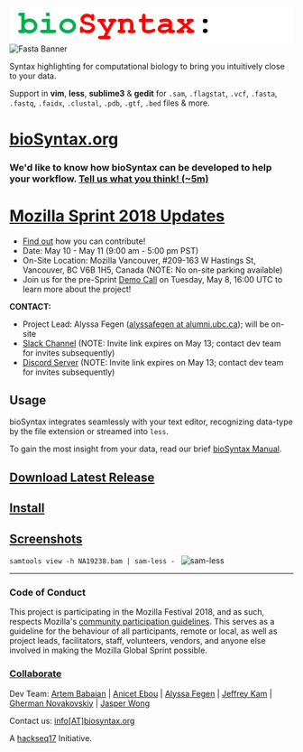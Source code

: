 ![bioSyntax Logo](bioSyntax_logo.png)
![Fasta Banner](http://biosyntax.org/images/fa-banner.png)

Syntax highlighting for computational biology to bring you intuitively close to your data.

Support in **vim**, **less**, **sublime3** & **gedit** for `.sam`, `.flagstat`, `.vcf`, `.fasta`, `.fastq`, `.faidx`, `.clustal`, `.pdb`, `.gtf`, `.bed` files & more.

# [bioSyntax.org](http://biosyntax.org/)

### We'd like to know how bioSyntax can be developed to help your workflow. [Tell us what you think! (~5m)](https://goo.gl/forms/YO89fEPw71JpH3Ac2)

# [Mozilla Sprint 2018 Updates](https://www.mozillapulse.org/entry/655)
- [Find out](https://github.com/bioSyntax/bioSyntax/issues/38) how you can contribute!
- Date: May 10 - May 11 (9:00 am - 5:00 pm PST)
- On-Site Location: Mozilla Vancouver, #209-163 W Hastings St, Vancouver, BC V6B 1H5, Canada (NOTE: No on-site parking available)
- Join us for the pre-Sprint [Demo Call](https://public.etherpad-mozilla.org/p/ol5-demos-b) on Tuesday, May 8, 16:00 UTC to learn more about the project!

**CONTACT:**
- Project Lead: Alyssa Fegen ([alyssafegen at alumni.ubc.ca](mailto:alyssafegen@alumni.ubc.ca)); will be on-site
- [Slack Channel](https://join.slack.com/t/biosyntax/shared_invite/enQtMzU5OTAwNTc0MjI5LTIxNGU4YzQ1ODljZjg0OTE2M2Y5MDY0MjUwOTA4ZjIwMjVjYjgzNTA5ZGM1ZTliNDMwMGUxMmUzOTI3YWMwOTk) (NOTE: Invite link expires on May 13; contact dev team for invites subsequently)
- [Discord Server](https://discord.gg/PAD6y4p) (NOTE: Invite link expires on May 13; contact dev team for invites subsequently)

## Usage
bioSyntax integrates seamlessly with your text editor, recognizing data-type by the file extension or streamed into `less`.

To gain the most insight from your data, read our brief [bioSyntax Manual](http://bioSyntax.org/man).

## [Download Latest Release](https://www.bioSyntax.org/release)

## [Install](http://bioSyntax.org/install)

## [Screenshots](http://biosyntax.org/screenshots)

`samtools view -h NA19238.bam | sam-less - `
![sam-less](http://biosyntax.org/images/sam-less-small.gif)

*************************************************

### Code of Conduct

This project is participating in the Mozilla Festival 2018, and as such, respects Mozilla's [community participation guidelines](https://www.mozilla.org/en-US/about/governance/policies/participation/). This serves as a guideline for the behaviour of all participants, remote or local, as well as project leads, facilitators, staff, volunteers, vendors, and anyone else involved in making the Mozilla Global Sprint possible.

### [Collaborate](CONTRIBUTING.md)

Dev Team: [Artem Babaian](https://github.com/ababaian) | [Anicet Ebou](https://github.com/ebedthan) | [Alyssa Fegen](https://github.com/alyeffy) | [Jeffrey Kam](https://github.com/lazypanda10117) | [Gherman Novakovskiy](https://github.com/fransilvion) | [Jasper Wong](https://github.com/Jwong684)

Contact us: [info[AT]biosyntax.org](mailto:info@biosyntax.org)

A [hackseq17](https://www.hackseq.com) Initiative.

